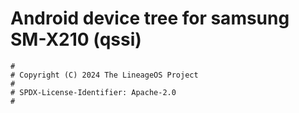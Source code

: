 # Android device tree for samsung SM-X210 (qssi)

```
#
# Copyright (C) 2024 The LineageOS Project
#
# SPDX-License-Identifier: Apache-2.0
#
```

